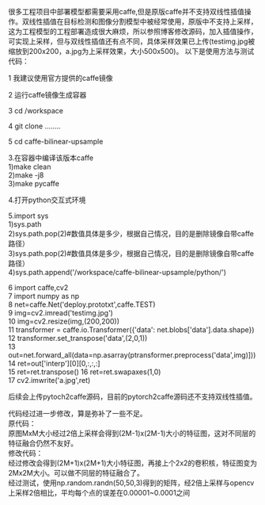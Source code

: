 很多工程项目中部署模型都需要采用caffe,但是原版caffe并不支持双线性插值操作。双线性插值在目标检测和图像分割模型中被经常使用，原版中不支持上采样，这为工程模型的工程部署造成很大麻烦，所以参照博客修改源码，加入插值操作，可实现上采样，但与双线性插值还有点不同，具体采样效果已上传(testimg.jpg被缩放到200x200，a.jpg为上采样效果，大小500x500)。
以下是使用方法与测试代码：                                                                                                                
                                                                                                       
1 我建议使用官方提供的caffe镜像         

2 运行caffe镜像生成容器

3 cd  /workspace                                                                                                          

4 git clone ........                                                                                                             

5 cd caffe-bilinear-upsample  

3.在容器中编译该版本caffe                                                                                                        
    1)make clean                                                                                                              
    2)make -j8                                                                                                                 
    3)make pycaffe
    
4.打开python交互式环境  

5.import  sys                                                                                                                 
   1)sys.path                                                                                                                 
   2)sys.path.pop(2)#数值具体是多少，根据自己情况，目的是删除镜像自带caffe路径）                                                                                  
   3)sys.path.pop(2)#数值具体是多少，根据自己情况，目的是删除镜像自带caffe路径）                                                                                       
   4)sys.path.append('/workspace/caffe-bilinear-upsample/python/')   
   
6 import caffe,cv2                                                                                                            
7 import numpy as np                                                                                                          
8 net=caffe.Net('deploy.prototxt',caffe.TEST)                                                                                  
9 img=cv2.imread('testimg.jpg')                                                                                               
10 img=cv2.resize(img,(200,200))                                                                                             
11 transformer = caffe.io.Transformer({'data': net.blobs['data'].data.shape})                                                  
12 transformer.set_transpose('data',(2,0,1))                                                                                  
13 out=net.forward_all(data=np.asarray(ptransformer.preprocess('data',img)]))                                                    
14 ret=out['interp'][0][0,:,:,:]                                                                                               
15 ret=ret.transpose()
16 ret=ret.swapaxes(1,0)                                                                                                         
17 cv2.imwrite('a.jpg',ret)                                                                                                                                                                                                           

后续会上传pytoch2caffe源码，目前的pytorch2caffe源码还不支持双线性插值。

代码经过进一步修改，算是弥补了一些不足。                                                                                                 
原代码：                                                                                                                            
原图MxM大小经过2倍上采样会得到(2M-1)x(2M-1)大小的特征图，这对不同层的特征融合仍然不友好。                                                             
修改代码：                                                                                                                       
经过修改会得到(2M+1)x(2M+1)大小特征图，再接上个2x2的卷积核，特征图变为2Mx2M大小。可以做不同层的特征融合了。                                                                                                         
经过测试，使用np.random.randn(50,50,3)得到的矩阵，经2倍上采样与opencv上采样2倍相比，平均每个点的误差在0.00001~0.0001之间                   


